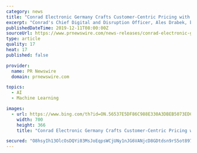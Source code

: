 ```yaml
---
category: news
title: "Conrad Electronic Germany Crafts Customer-Centric Pricing with Revionics Machine Learning-Based Price Optimization"
excerpt: "Conrad's Chief Digital and Disruption Officer, Ales Drabek, brings a laser-sharp focus on comprehensive innovation leveraging democratized data and a modern technology stack, including big data management, process automation, machine learning and voice control. \"From our early A/B testing through initial rollout in Germany for our online ..."
publishedDateTime: 2019-12-11T08:00:00Z
sourceUrl: https://www.prnewswire.com/news-releases/conrad-electronic-germany-crafts-customer-centric-pricing-with-revionics-machine-learning-based-price-optimization-300972241.html
type: article
quality: 17
heat: 17
published: false

provider:
  name: PR Newswire
  domain: prnewswire.com

topics:
  - AI
  - Machine Learning

images:
  - url: https://www.bing.com/th?id=ON.56537E5DF86C988E330A3DBEB5073EDC
    width: 700
    height: 366
    title: "Conrad Electronic Germany Crafts Customer-Centric Pricing with Revionics Machine Learning-Based Price Optimization"

secured: "O8hsyIh13OlcOsDQYi03MsJoEqpsWCjUNy1nJG6VANjcD8GDtdsn9rS5ot8972NJve7IeoaXVg8Qvue9a9bH35WavuRUZhuH5/Mrjh56G5DWwd8PiR4Bb7OnuldIP5yjKv7mJ59mWeGNg7hh0hPl6RTAvdIgfyjQmg02ZEbiyHmo5R2IhB8M7evd2n2qMpbZERmdS9xWwonLihNdGxiKyBi2X73GG+LAMcYy/7pXSCEX4P4lA8VDMOs1Y9NCW68dLyg3TwWSMBHkIWIcPJTLcA==;0sNzLVY7Lx1gbY1aNIBE0w=="
---
```


